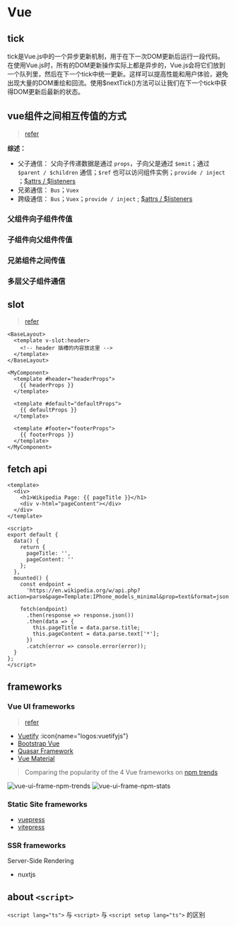 
# Vue

## tick

tick是Vue.js中的一个异步更新机制，用于在下一次DOM更新后运行一段代码。在使用Vue.js时，所有的DOM更新操作实际上都是异步的，Vue.js会将它们放到一个队列里，然后在下一个tick中统一更新。这样可以提高性能和用户体验，避免出现大量的DOM重绘和回流。使用$nextTick()方法可以让我们在下一个tick中获得DOM更新后最新的状态。

## vue组件之间相互传值的方式

> [refer][props refer]

**综述：**

- 父子通信： 父向子传递数据是通过 `props`，子向父是通过 `$emit`；通过 `$parent / $children` 通信；`$ref` 也可以访问组件实例；`provide / inject`
  ；[$attrs / $listeners][attrs listeners]
- 兄弟通信： `Bus`；`Vuex`
- 跨级通信： `Bus`；`Vuex`；`provide / inject` ; [$attrs / $listeners][attrs listeners]

### 父组件向子组件传值

### 子组件向父组件传值

### 兄弟组件之间传值

### 多层父子组件通信

## slot

> [refer][slot]

```vue
<BaseLayout>
  <template v-slot:header>
    <!-- header 插槽的内容放这里 -->
  </template>
</BaseLayout>
```

```vue
<MyComponent>
  <template #header="headerProps">
    {{ headerProps }}
  </template>

  <template #default="defaultProps">
    {{ defaultProps }}
  </template>

  <template #footer="footerProps">
    {{ footerProps }}
  </template>
</MyComponent>
```

## fetch api

```vue
<template>
  <div>
    <h1>Wikipedia Page: {{ pageTitle }}</h1>
    <div v-html="pageContent"></div>
  </div>
</template>

<script>
export default {
  data() {
    return {
      pageTitle: '',
      pageContent: ''
    };
  },
  mounted() {
    const endpoint =
      'https://en.wikipedia.org/w/api.php?action=parse&page=Template:IPhone_models_minimal&prop=text&format=json';

    fetch(endpoint)
      .then(response => response.json())
      .then(data => {
        this.pageTitle = data.parse.title;
        this.pageContent = data.parse.text['*'];
      })
      .catch(error => console.error(error));
  }
};
</script>
```

## frameworks

### Vue UI frameworks

> [refer][vuejs-frameworks]

- [Vuetify](https://vuetifyjs.com/) :icon{name="logos:vuetifyjs"}
- [Bootstrap Vue](https://bootstrap-vue.org/)
- [Quasar Framework](https://quasar.dev/)
- [Vue Material](https://vuematerial.io/)

> Comparing the popularity of the 4 Vue frameworks on [npm trends](https://npmtrends.com/)

![vue-ui-frame-npm-trends](/img/code/vue-ui-frame-npm-trends.png)
![vue-ui-frame-npm-stats](/img/code/vue-ui-frame-npm-stats.png)

### Static Site frameworks

- [vuepress](./vuepress)
- [vitepress](./vitepress)

### SSR frameworks

Server-Side Rendering

- nuxtjs

## about `<script>`

`<script lang="ts">` 与 `<script>` 与 `<script setup lang="ts">` 的区别

[props refer]: https://segmentfault.com/a/1190000022700216
[attrs listeners]: https://segmentfault.com/a/1190000022708579
[slot]: https://cn.vuejs.org/guide/components/slots.html#scoped-slots
[vuejs-frameworks]: https://www.monocubed.com/blog/vuejs-frameworks/
